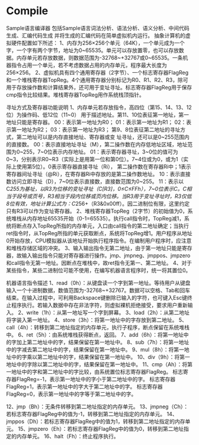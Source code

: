# Compile
Sample语言编译器
包括Sample语言词法分析、语法分析、语义分析、中间代码生成、汇编代码生成
并将生成的汇编代码在简单虚拟机内运行。
抽象计算机的虚拟硬件配置如下所述：
1、内存为256×256个单元（64K），一个单元成为一个字，一个字有两个字节，地址为0~65535。单元可以存放置零，也可以存放数据。内存单元若存放数据，则数据范围为-32768~+32767或0~65535。一条机器指令占用一个单元，若不考虑数据占用的内存单元，程序最大长度为256×256。
2、虚拟机具有四个通用寄存器（2字节）、一个标志寄存器FlagReg和一个堆栈寄存器TopReg。4个通用寄存器分别标记为R0、R1、R2、R3，除可用于存放操作数和计算结果外，还可用于变址寻址。标志寄存器FlagReg用于保存cmp指令比较结果。堆栈寄存器TopReg用作系统栈顶指针。

寻址方式及寄存器功能说明
		1、内存单元若存放指令，高四位（第15、14、13、12位）为操作码、低12位（11~0）
	用于描述地址。第11、10位表征第一地址，第一地址只能是寄存器。
		00：表示第一地址为R0；
		01：表示第一地址为R1；
		02：表示第一地址为R2；
		03：表示第一地址为R3；
		第9、8位表征第二地址的寻址方式，第二地址可以是内存直接地址、寄存器或变
	址寻址，还可以是0~255范围内的直接数。
00：表示直接地址寻址（M），第二操作数在内存低地址区域，地址范围为0~255，7~0位表示内存地址。
01：表示寄存器寻址，3~0位的值可为0~3，分别表示R0~R3（实际上是用第一位和第0位）。7~4位或为0，或为1（实际上使用第5位）。0表示寄存器直接寻址（Ri），
第二操作数在寄存器Ri中；1表示寄存器间址寻址（@Ri），在寄存器Ri中存放的是第二操作数地址。
	10：表示直接数访问立即寻址（D），7~0位表示直接数，直接数范围为0~255。
	11：表示以C*255为基址，以R3为位移的变址寻址（C[R3]，0≤C≤FFh），7~0位表示C。C相当于段号或页号，R3相当于段内位移或页内位移。当R3用于变址寻址时，R3仅低8位有效，地址计算公式为：C*256+（R3&0x00ff）。因二进制位有限，这里约定只有R3可以作为变址寄存器。
	2、堆栈寄存器TopReg（2字节）的初始值为0，系统堆栈从内存地址65535开始（0-1=65535）。执行call指令时，TopReg减1，系统将断点存入TopReg所指的内存单元，入口由call指令的第二地址确定；当执行ret指令时，从TopReg所指的单元获取断点，系统将TopReg增1。用户程序从地址0开始存放，CPU模拟器从该地址开始执行程序指令。在编制用户程序时，应注意和堆栈存储区域的冲突。
	3、输入输出指令无第二地址，由于第一地址只能是寄存器，故输入输出指令只能对寄存器进行操作。jmp、jmpneg、jmppos、jmpzero和call指令无第一地址。因断点在堆栈中，故ret指令无第一、第二地址。
	4、对于某些指令，某些二进制位可能不使用，在编写机器语言程序时，统一将其置位0。

机器语言指令描述
1、read（0h）：从键盘读一个字到第一地址。等待用户从键盘输入一个十进制数据，数值范围为-32768~+32767。数据可以空格、Tab和回车结束。在输入过程中，可利用Backspace键删除已输入的字符，也可键入Esc键终止程序执行。若输入数据中存在非法字符，则虚拟裸机拒绝接受，要求用户重新输入。
2、write（1h）：从第一地址写一个字到屏幕。
3、load（2h）：从第二地址将字装入第一地址。
4、store（3h）：将第一地址中的字存放到第二地址。
5、call（4h）：转移到第二地址指定的内存单元，执行子程序，断点保留在系统堆栈中。
6、ret（5h）：由系统堆栈获得断点，返回。
7、add（6h）：将第一地址中的字加上第二地址中的字，结果保留在第一地址中。
8、sub（7h）：将第一地址中的字减去第二地址中的字，结果保留在第一地址中。
9、mul（8h）：将第一地址中的字乘以第二地址中的字，结果保留在第一地址中。
10、div（9h）：将第一地址中的字除以第二地址中的字，结果保留在第一地址中。
11、cmp（Ah）：将第一地址中的字和第二地址中的字比较，由系统置位标志寄存器FlagReg。
标志寄存器FlagReg=-1，表示第一地址中的字小于第二地址中的字。
标志寄存器FlagReg=1，表示第一地址中的字大于第二地址中的字。
标志寄存器FlagReg=0，表示第一地址中的字等于第二地址中的字。

12、jmp（Bh）：无条件转移到第二地址指定的内存单元。
13、jmpneg（Ch）：若标志寄存器FlagReg中的值为-1，转移到第二地址指定的内存单元。
14、jmppos（Dh）：若标志寄存器FlagReg中的值为1，转移到第二地址指定的内存单元。
15、jmpzero（Eh）：若标志寄存器FlagReg中的值为0，转移到第二地址指定的内存单元。
16、halt（Fh）：终止程序执行。
